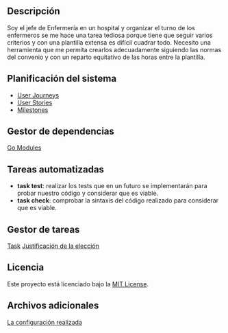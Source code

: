 ## Descripción

Soy el jefe de Enfermería en un hospital y organizar el turno de los enfermeros se me hace una tarea tediosa porque tiene que seguir varios criterios y con una plantilla extensa es difícil cuadrar todo. Necesito una herramienta que me permita crearlos adecuadamente siguiendo las normas del convenio y con un reparto equitativo de las horas entre la plantilla.

## Planificación del sistema
- [User Journeys](docs/user_journey.md)
- [User Stories](docs/user_stories.md)
- [Milestones](docs/milestones.md)

## Gestor de dependencias
[Go Modules](go.mod)

## Tareas automatizadas
- **task test**: realizar los tests que en un futuro se implementarán para probar nuestro código y considerar que es viable.
- **task check**: comprobar la sintaxis del código realizado para considerar que es viable.
  
## Gestor de tareas
[Task](Taskfile)
[Justificación de la elección](docs/gestor_tareas.md)

## Licencia

Este proyecto está licenciado bajo la [MIT License](./LICENSE).

## Archivos adicionales

[La configuración realizada](./configuracion.md)


